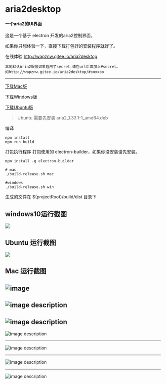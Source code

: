 # aria2desktop

#### 一个aria2的UI界面
这是一个基于 electron 开发的aria2控制界面。

如果你只想体验一下，直接下载打包好的安装程序就好了。

在线体验 http://wapznw.gitee.io/aria2desktop
```
本地默认Aria2服务如果启用了secret,请在url后面加上#secret。
如http://wapznw.gitee.io/aria2desktop/#ooxxoo
```


---
[下载Mac版](../../releases)


[下载Windows版](../../releases)


[下载Ubuntu版](../../releases)
> Ubuntu 需要先安装 aria2_1.33.1-1_amd64.deb

编译
```
npm install
npm run build
```
打包执行程序
打包使用的 electron-builder，如果你没安装请先安装。
```
npm install -g electron-builder
```

```
# mac
./build-release.sh mac

#windows
./build-release.sh win
```
生成的文件在 $(projectRoot)/build/dist 目录下

## windows10运行截图
![](screenshot/windows10-aria2desktop.png)

## Ubuntu 运行截图
![](screenshot/ubuntu-22B2E901F8BA.png)

## Mac 运行截图
![image](screenshot/WX20180408-172402.png)
---
![image description](screenshot/WX20180408-172436.png)
---
![image description](screenshot/WX20180408-172453.png)
---
![image description](screenshot/WX20180408-172503.png)

---
![image description](screenshot/WX20180408-172615.png)

---
![image description](screenshot/WX20180408-172905.png)

---
![image description](screenshot/WX20180408-172938.png)
